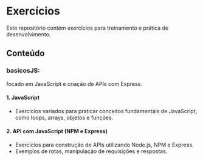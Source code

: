 # Exercícios

Este repositório contém exercícios para treinamento e prática de desenvolvimento.

## Conteúdo

### basicosJS:
focado em JavaScript e criação de APIs com Express.

#### 1. **JavaScript**
   - Exercícios variados para praticar conceitos fundamentais de JavaScript, como loops, arrays, objetos e funções.

#### 2. **API com JavaScript (NPM e Express)**
   - Exercícios para construção de APIs utilizando Node.js, NPM e Express. 
   - Exemplos de rotas, manipulação de requisições e respostas.
